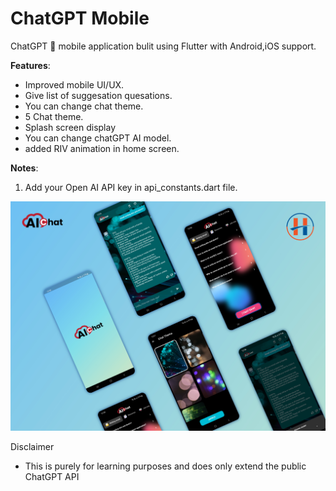 # ChatGPT Mobile

ChatGPT 🤖 mobile application bulit using Flutter with Android,iOS support.

**Features**:

- Improved mobile UI/UX.
- Give list of suggesation quesations.
- You can change chat theme.
- 5 Chat theme.
- Splash screen display
- You can change chatGPT AI model.
- added RIV animation in home screen.

**Notes**:
1) Add your Open AI API key in api_constants.dart file.

![cmd](./assets/chatGPT_Flutter.png)

Disclaimer
- This is purely for learning purposes and does only extend the public ChatGPT API